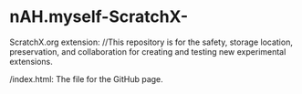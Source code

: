 # nAH.myself-ScratchX-
ScratchX.org extension: 
//This repository is for the safety, storage location, preservation, and collaboration for creating and testing new experimental extensions.






/index.html: The file for the GitHub page.
